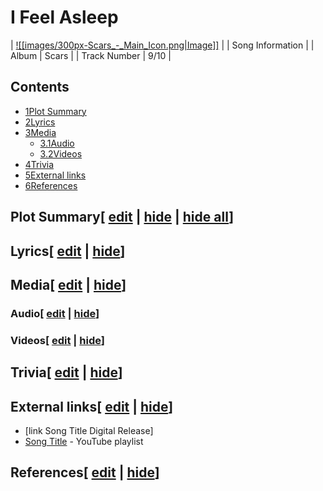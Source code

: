 # I Feel Asleep

| [![[images/300px-Scars_-_Main_Icon.png|Image]]](/wiki/File:Scars_-_Main_Icon.png) |
| Song Information |
| Album | Scars |
| Track Number | 9/10 |

## Contents

- [1Plot Summary](#Plot_Summary)
- [2Lyrics](#Lyrics)
- [3Media](#Media)
  - [3.1Audio](#Audio)
  - [3.2Videos](#Videos)
- [4Trivia](#Trivia)
- [5External links](#External_links)
- [6References](#References)

## Plot Summary\[ [edit](/wiki/I_Feel_Asleep?action=edit&section=1 "Edit section: Plot Summary") \| [hide](/wiki/I_Feel_Asleep "Expand or collapse this section") \| [hide all](/wiki/I_Feel_Asleep "Expand or collapse all sections on this page")\]

## Lyrics\[ [edit](/wiki/I_Feel_Asleep?action=edit&section=2 "Edit section: Lyrics") \| [hide](/wiki/I_Feel_Asleep "Expand or collapse this section")\]

## Media\[ [edit](/wiki/I_Feel_Asleep?action=edit&section=3 "Edit section: Media") \| [hide](/wiki/I_Feel_Asleep "Expand or collapse this section")\]

### Audio\[ [edit](/wiki/I_Feel_Asleep?action=edit&section=4 "Edit section: Audio") \| [hide](/wiki/I_Feel_Asleep "Expand or collapse this section")\]

### Videos\[ [edit](/wiki/I_Feel_Asleep?action=edit&section=5 "Edit section: Videos") \| [hide](/wiki/I_Feel_Asleep "Expand or collapse this section")\]

## Trivia\[ [edit](/wiki/I_Feel_Asleep?action=edit&section=6 "Edit section: Trivia") \| [hide](/wiki/I_Feel_Asleep "Expand or collapse this section")\]

## External links\[ [edit](/wiki/I_Feel_Asleep?action=edit&section=7 "Edit section: External links") \| [hide](/wiki/I_Feel_Asleep "Expand or collapse this section")\]

- \[link Song Title Digital Release\]
- [Song Title](https://www.youtube.com/playlist?list=playlistId) \- YouTube playlist

## References\[ [edit](/wiki/I_Feel_Asleep?action=edit&section=8 "Edit section: References") \| [hide](/wiki/I_Feel_Asleep "Expand or collapse this section")\]
